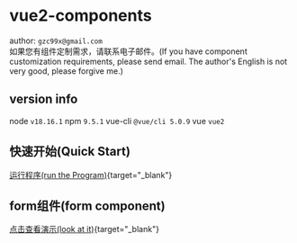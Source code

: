# vue2-components 
author: `gzc99x@gmail.com`<br/>
如果您有组件定制需求，请联系电子邮件。(If you have component customization requirements, please send email. The author's English is not very good, please forgive me.)

## version info 
node `v18.16.1`
npm `9.5.1`
vue-cli `@vue/cli 5.0.9`
vue `vue2`

## 快速开始(Quick Start)

[运行程序(run the Program)](/md/runTheProgram.md){target="_blank"}

## form组件(form component)
[点击查看演示(look at it)](/md/form.md){target="_blank"}